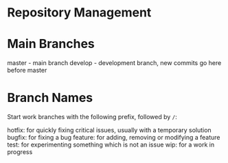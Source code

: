 Repository Management
=====================

# Main Branches

master - main branch
develop - development branch, new commits go here before master

# Branch Names

Start work branches with the following prefix, followed by `/`:

hotfix: for quickly fixing critical issues, usually with a temporary solution
bugfix: for fixing a bug
feature: for adding, removing or modifying a feature
test: for experimenting something which is not an issue
wip: for a work in progress
